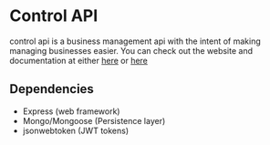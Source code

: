 # Control API
control api is a business management api with the intent of making managing businesses easier.
You can check out the website and documentation at either [here](http://control.cenz.io) or [here](http://control-api-vm.herokuapp.com)

## Dependencies
* Express (web framework)
* Mongo/Mongoose (Persistence layer)
* jsonwebtoken (JWT tokens)

